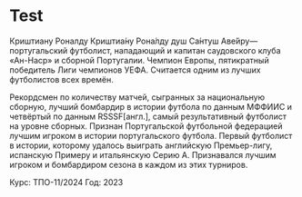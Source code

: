 # Test
Криштиану Роналду
Криштиа́ну Рона́лду душ Са́нтуш Аве́йру— португальский футболист, нападающий и капитан саудовского клуба «Ан-Наср» и сборной Португалии. Чемпион Европы, пятикратный победитель Лиги чемпионов УЕФА. Считается одним из лучших футболистов всех времён.

Рекордсмен по количеству матчей, сыгранных за национальную сборную, лучший бомбардир в истории футбола по данным МФФИИС и четвёртый по данным RSSSF[англ.], самый результативный футболист на уровне сборных. Признан Португальской футбольной федерацией лучшим игроком в истории португальского футбола. Первый футболист в истории, которому удалось выиграть английскую Премьер-лигу, испанскую Примеру и итальянскую Серию A. Признавался лучшим игроком и бомбардиром сезона в каждом из этих турниров.

Курс: ТПО-11/2024
Год: 2023
